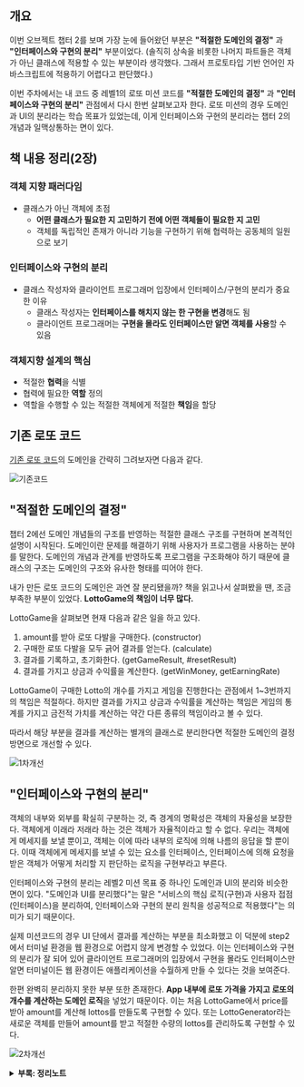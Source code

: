 ## 개요

이번 오브젝트 챕터 2를 보며 가장 눈에 들어왔던 부분은 **"적절한 도메인의 결정"** 과 **"인터페이스와 구현의 분리"** 부분이었다. (솔직히 상속을 비롯한 나머지 파트들은 객체가 아닌 클래스에 적용할 수 있는 부분이라 생각했다. 그래서 프로토타입 기반 언어인 자바스크립트에 적용하기 어렵다고 판단했다.)

이번 주차에서는 내 코드 중 레벨1의 로또 미션 코드를 **"적절한 도메인의 결정"** 과 **"인터페이스와 구현의 분리"** 관점에서 다시 한번 살펴보고자 한다. 로또 미션의 경우 도메인과 UI의 분리라는 학습 목표가 있었는데, 이게 인터페이스와 구현의 분리라는 챕터 2의 개념과 일맥상통하는 면이 있다.

## 책 내용 정리(2장)

### 객체 지향 패러다임

- 클래스가 아닌 객체에 초점
  - **어떤 클래스가 필요한 지 고민하기 전에 어떤 객체들이 필요한 지 고민**
  - 객체를 독립적인 존재가 아니라 기능을 구현하기 위해 협력하는 공동체의 일원으로 보기

### 인터페이스와 구현의 분리

- 클래스 작성자와 클라이언트 프로그래머 입장에서 인터페이스/구현의 분리가 중요한 이유
  - 클래스 작성자는 **인터페이스를 해치지 않는 한 구현을 변경**해도 됨
  - 클라이언트 프로그래머는 **구현을 몰라도 인터페이스만 알면 객체를 사용**할 수 있음

### 객체지향 설계의 핵심

- 적절한 **협력**을 식별
- 협력에 필요한 **역할** 정의
- 역할을 수행할 수 있는 적절한 객체에게 적절한 **책임**을 할당

## 기존 로또 코드

[기존 로또 코드](https://github.com/MinSungJe/javascript-lotto/tree/step2/src/domain)의 도메인을 간략히 그려보자면 다음과 같다.

![기존코드](https://github.com/user-attachments/assets/337b0807-be4e-414d-a781-9ce2b817be49)

## "적절한 도메인의 결정"

챕터 2에선 도메인 개념들의 구조를 반영하는 적절한 클래스 구조를 구현하며 본격적인 설명이 시작된다. 도메인이란 문제를 해결하기 위해 사용자가 프로그램을 사용하는 분야를 말한다. 도메인의 개념과 관계를 반영하도록 프로그램을 구조화해야 하기 때문에 클래스의 구조는 도메인의 구조와 유사한 형태를 띠어야 한다.

내가 만든 로또 코드의 도메인은 과연 잘 분리됐을까? 책을 읽고나서 살펴봤을 땐, 조금 부족한 부분이 있었다. **LottoGame의 책임이 너무 많다.**

LottoGame을 살펴보면 현재 다음과 같은 일을 하고 있다.
1. amount를 받아 로또 다발을 구매한다. (constructor)
2. 구매한 로또 다발을 모두 긁어 결과를 얻는다. (calculate)
3. 결과를 기록하고, 초기화한다. (getGameResult, #resetResult)
4. 결과를 가지고 상금과 수익률을 계산한다. (getWinMoney, getEarningRate)

LottoGame이 구매한 Lotto의 개수를 가지고 게임을 진행한다는 관점에서 1~3번까지의 책임은 적절하다. 하지만 결과를 가지고 상금과 수익률을 계산하는 책임은 게임의 통계를 가지고 금전적 가치를 계산하는 약간 다른 종류의 책임이라고 볼 수 있다.

따라서 해당 부분을 결과를 계산하는 별개의 클래스로 분리한다면 적절한 도메인의 결정 방면으로 개선할 수 있다.

![1차개선](https://github.com/user-attachments/assets/d9f7bacc-9084-4196-b9e4-ed8337c57109)

## "인터페이스와 구현의 분리"

객체의 내부와 외부를 확실히 구분하는 것, 즉 경계의 명확성은 객체의 자율성을 보장한다. 객체에게 이래라 저래라 하는 것은 객체가 자율적이라고 할 수 없다. 우리는 객체에게 메세지를 보낼 뿐이고, 객체는 이에 따라 내부의 로직에 의해 나름의 응답을 할 뿐이다. 이때 객체에게 메세지를 보낼 수 있는 요소를 인터페이스, 인터페이스에 의해 요청을 받은 객체가 어떻게 처리할 지 판단하는 로직을 구현부라고 부른다.

인터페이스와 구현의 분리는 레벨2 미션 목표 중 하나인 도메인과 UI의 분리와 비슷한 면이 있다. "도메인과 UI를 분리했다"는 말은 "서비스의 핵심 로직(구현)과 사용자 접점(인터페이스)을 분리하여, 인터페이스와 구현의 분리 원칙을 성공적으로 적용했다"는 의미가 되기 때문이다.

실제 미션코드의 경우 UI 단에서 결과를 계산하는 부분을 최소화했고 이 덕분에 step2에서 터미널 환경을 웹 환경으로 어렵지 않게 변경할 수 있었다. 이는 인터페이스와 구현의 분리가 잘 되어 있어 클라이언트 프로그래머의 입장에서 구현을 몰라도 인터페이스만 알면 터미널이든 웹 환경이든 애플리케이션을 수월하게 만들 수 있다는 것을 보여준다.

한편 완벽히 분리하지 못한 부분 또한 존재한다. **App 내부에 로또 가격을 가지고 로또의 개수를 계산하는 도메인 로직**을 넣었기 때문이다. 이는 처음 LottoGame에서 price를 받아 amount를 계산해 lottos를 만들도록 구현할 수 있다. 또는 LottoGenerator라는 새로운 객체를 만들어 amount를 받고 적절한 수량의 lottos를 관리하도록 구현할 수 있다.

![2차개선](https://github.com/user-attachments/assets/80db88cf-5692-4edc-a3c2-4e62d7d07c5d)

<details><summary><b>부록: 정리노트</b></summary>

![정리노트](https://github.com/user-attachments/assets/e09e8ce6-3daf-4cf0-9378-29f27a20fc11)
</details>
